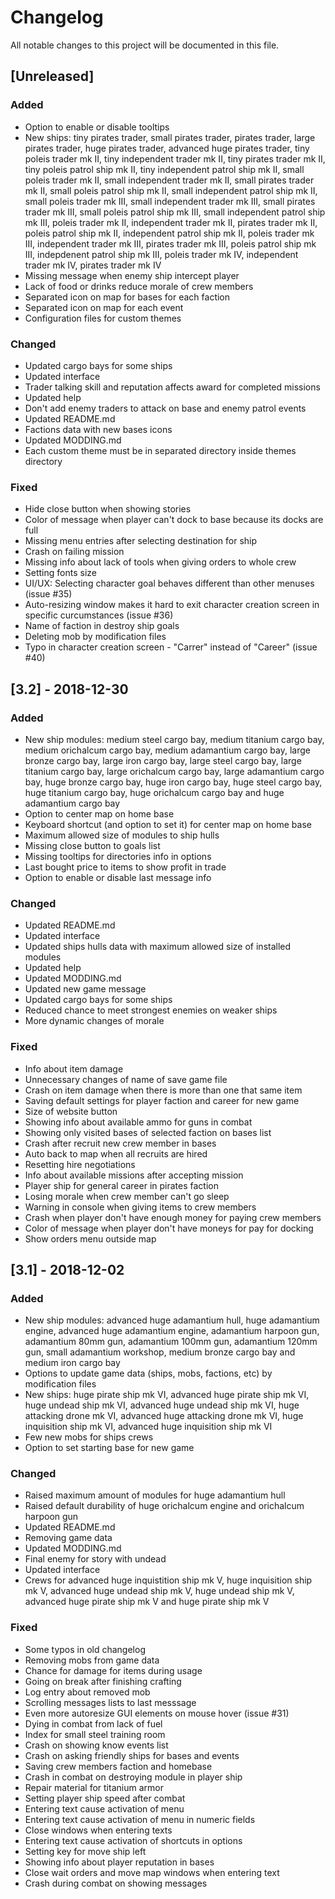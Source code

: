 # Changelog
All notable changes to this project will be documented in this file.

## [Unreleased]

### Added
- Option to enable or disable tooltips
- New ships: tiny pirates trader, small pirates trader, pirates trader, large
  pirates trader, huge pirates trader, advanced huge pirates trader, tiny
  poleis trader mk II, tiny independent trader mk II, tiny pirates trader mk
  II, tiny poleis patrol ship mk II, tiny independent patrol ship mk II, small
  poleis trader mk II, small independent trader mk II, small pirates trader mk
  II, small poleis patrol ship mk II, small independent patrol ship mk II,
  small poleis trader mk III, small independent trader mk III, small pirates
  trader mk III, small poleis patrol ship mk III, small independent patrol
  ship mk III, poleis trader mk II, independent trader mk II, pirates trader
  mk II, poleis patrol ship mk II, independent patrol ship mk II, poleis
  trader mk III, independent trader mk III, pirates trader mk III, poleis
  patrol ship mk III, indepdenent patrol ship mk III, poleis trader mk IV,
  independent trader mk IV, pirates trader mk IV
- Missing message when enemy ship intercept player
- Lack of food or drinks reduce morale of crew members
- Separated icon on map for bases for each faction
- Separated icon on map for each event
- Configuration files for custom themes

### Changed
- Updated cargo bays for some ships
- Updated interface
- Trader talking skill and reputation affects award for completed missions
- Updated help
- Don't add enemy traders to attack on base and enemy patrol events
- Updated README.md
- Factions data with new bases icons
- Updated MODDING.md
- Each custom theme must be in separated directory inside themes directory

### Fixed
- Hide close button when showing stories
- Color of message when player can't dock to base because its docks are full
- Missing menu entries after selecting destination for ship
- Crash on failing mission
- Missing info about lack of tools when giving orders to whole crew
- Setting fonts size
- UI/UX: Selecting character goal behaves different than other menuses
  (issue #35)
- Auto-resizing window makes it hard to exit character creation screen in
  specific curcumstances (issue #36)
- Name of faction in destroy ship goals
- Deleting mob by modification files
- Typo in character creation screen - "Carrer" instead of "Career" (issue #40)

## [3.2] - 2018-12-30

### Added
- New ship modules: medium steel cargo bay, medium titanium cargo bay, medium
  orichalcum cargo bay, medium adamantium cargo bay, large bronze cargo bay,
  large iron cargo bay, large steel cargo bay, large titanium cargo bay, large
  orichalcum cargo bay, large adamantium cargo bay, huge bronze cargo bay, huge
  iron cargo bay, huge steel cargo bay, huge titanium cargo bay, huge
  orichalcum cargo bay and huge adamantium cargo bay
- Option to center map on home base
- Keyboard shortcut (and option to set it) for center map on home base
- Maximum allowed size of modules to ship hulls
- Missing close button to goals list
- Missing tooltips for directories info in options
- Last bought price to items to show profit in trade
- Option to enable or disable last message info

### Changed
- Updated README.md
- Updated interface
- Updated ships hulls data with maximum allowed size of installed modules
- Updated help
- Updated MODDING.md
- Updated new game message
- Updated cargo bays for some ships
- Reduced chance to meet strongest enemies on weaker ships
- More dynamic changes of morale

### Fixed
- Info about item damage
- Unnecessary changes of name of save game file
- Crash on item damage when there is more than one that same item
- Saving default settings for player faction and career for new game
- Size of website button
- Showing info about available ammo for guns in combat
- Showing only visited bases of selected faction on bases list
- Crash after recruit new crew member in bases
- Auto back to map when all recruits are hired
- Resetting hire negotiations
- Info about available missions after accepting mission
- Player ship for general career in pirates faction
- Losing morale when crew member can't go sleep
- Warning in console when giving items to crew members
- Crash when player don't have enough money for paying crew members
- Color of message when player don't have moneys for pay for docking
- Show orders menu outside map

## [3.1] - 2018-12-02

### Added
- New ship modules: advanced huge adamantium hull, huge adamantium engine,
  advanced huge adamantium engine, adamantium harpoon gun, adamantium 80mm gun,
  adamantium 100mm gun, adamantium 120mm gun, small adamantium workshop, medium
  bronze cargo bay and medium iron cargo bay
- Options to update game data (ships, mobs, factions, etc) by modification files
- New ships: huge pirate ship mk VI, advanced huge pirate ship mk VI, huge
  undead ship mk VI, advanced huge undead ship mk VI, huge attacking drone mk
  VI, advanced huge attacking drone mk VI, huge inquisition ship mk VI,
  advanced huge inquisition ship mk VI
- Few new mobs for ships crews
- Option to set starting base for new game

### Changed
- Raised maximum amount of modules for huge adamantium hull
- Raised default durability of huge orichalcum engine and orichalcum harpoon
  gun
- Updated README.md
- Removing game data
- Updated MODDING.md
- Final enemy for story with undead
- Updated interface
- Crews for advanced huge inquistition ship mk V, huge inquisition ship mk V,
  advanced huge undead ship mk V, huge undead ship mk V, advanced huge pirate
  ship mk V and huge pirate ship mk V

### Fixed
- Some typos in old changelog
- Removing mobs from game data
- Chance for damage for items during usage
- Going on break after finishing crafting
- Log entry about removed mob
- Scrolling messages lists to last messsage
- Even more autoresize GUI elements on mouse hover (issue #31)
- Dying in combat from lack of fuel
- Index for small steel training room
- Crash on showing know events list
- Crash on asking friendly ships for bases and events
- Saving crew members faction and homebase
- Crash in combat on destroying module in player ship
- Repair material for titanium armor
- Setting player ship speed after combat
- Entering text cause activation of menu
- Entering text cause activation of menu in numeric fields
- Close windows when entering texts
- Entering text cause activation of shortcuts in options
- Setting key for move ship left
- Showing info about player reputation in bases
- Close wait orders and move map windows when entering text
- Crash during combat on showing messages
